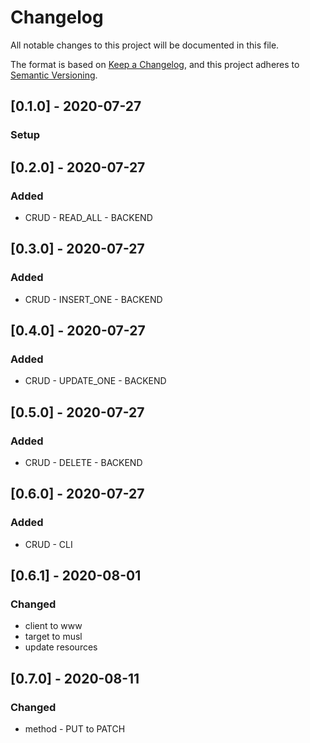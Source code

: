 # Changelog
All notable changes to this project will be documented in this file.

The format is based on [Keep a Changelog](https://keepachangelog.com/en/1.0.0/),
and this project adheres to [Semantic Versioning](https://semver.org/spec/v2.0.0.html).

## [0.1.0] - 2020-07-27
### Setup

## [0.2.0] - 2020-07-27
### Added
- CRUD - READ_ALL - BACKEND

## [0.3.0] - 2020-07-27
### Added
- CRUD - INSERT_ONE - BACKEND

## [0.4.0] - 2020-07-27
### Added
- CRUD - UPDATE_ONE - BACKEND

## [0.5.0] - 2020-07-27
### Added
- CRUD - DELETE - BACKEND

## [0.6.0] - 2020-07-27
### Added
- CRUD - CLI

## [0.6.1] - 2020-08-01
### Changed
- client to www
- target to musl
- update resources

## [0.7.0] - 2020-08-11
### Changed
- method - PUT to PATCH